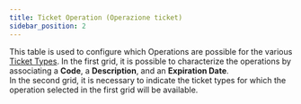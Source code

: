 ```yaml
---
title: Ticket Operation (Operazione ticket)
sidebar_position: 2
---
```


This table is used to configure which Operations are possible for the various [Ticket Types](/docs/configurations/tables/crm/tickets/ticket-type). In the first grid, it is possible to characterize the operations by associating a **Code**, a **Description**, and an **Expiration Date**.        
In the second grid, it is necessary to indicate the ticket types for which the operation selected in the first grid will be available.